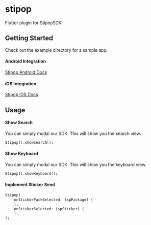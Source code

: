 # stipop

Flutter plugin for StipopSDK

## Getting Started

Check out the example directory for a sample app.

#### Android Integration

[Stipop Android Docs](https://docs.stipop.io/en/sdk/android/get-started/quick-start)

#### iOS Integration

[Stipop iOS Docs](https://docs.stipop.io/en/sdk/ios/get-started/quick-start)

## Usage

#### Show Search

You can simply modal our SDK. This will show you the search view.

```dart
Stipop().showSearch();
```

#### Show Keyboard

You can simply modal our SDK. This will show you the keyboard view.

```dart
Stipop().showKeyboard();
```

#### Implement Sticker Send

```dart
Stipop(
    onStickerPackSelected: (spPackage) {        
    },
    onStickerSelected: (spSticker) {        
    },
);
```